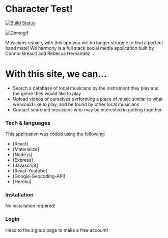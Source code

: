 # Character Test!

[![Build Status](https://travis-ci.org/joemccann/dillinger.svg?branch=master)](https://travis-ci.org/joemccann/dillinger)

![Demogif](/images/demo.gif)

Musicians rejoice, with this app you will no longer struggle to find a perfect band mate!  We harmony is a full stack social media application built by Connor Breault and Rebecca Hernandez

# With this site, we can...

  - Search a database of local musicians by the instrument they play and the genre they would like to play
  - Upload videos of ourselves performing a piece of music similar to what we would like to play, and be found by other local musicians
  - Contact searched musicians who may be interested in getting together

### Tech & languages

This application was coded using the following:

* [React]
* [Materialize]
* [Node.js]
* [Express]
* [Javascript]
* [React-Youtube]
* [Google-Geocoding-API]
* [Heroku]


### Installation

No installation required!

### Login

Head to the signup page to make a free account!